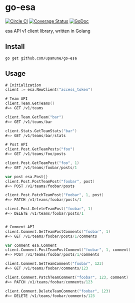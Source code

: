 # go-esa

[![Circle CI](https://circleci.com/gh/upamune/go-esa/tree/master.svg?style=svg)](https://circleci.com/gh/upamune/go-esa/tree/master)
[![Coverage Status](https://coveralls.io/repos/upamune/go-esa/badge.svg?branch=master&service=github)](https://coveralls.io/github/upamune/go-esa?branch=master)
[![GoDoc](https://godoc.org/github.com/upamune/go-esa?status.svg)](https://godoc.org/github.com/upamune/go-esa)

esa API v1 client library, written in Golang

## Install

```
go get github.com/upamune/go-esa
```

## Usage

```go
# Initialization
client := esa.NewClient("access_token")

# Team API
client.Team.GetTeams()
#=> GET /v1/teams

client.Team.GetTeam("bar")
#=> GET /v1/teams/bar

client.Stats.GetTeamStats("bar")
#=> GET /v1/teams/bar/stats

# Post API
client.Post.GetTeamPosts("foo")
#=> GET /v1/teams/foo/posts

client.Post.GetTeamPost("foo", 1)
#=> GET /v1/teams/foobar/posts/1

var post esa.Post{}
client.Post.PostTeamPost("foobar", post)
#=> POST /v1/teams/foobar/posts

client.Post.PatchTeamPost("foobar", 1, post)
#=> PATCH /v1/teams/foobar/posts/1

client.Post.DeleteTeamPost("foobar", 1)
#=> DELETE /v1/teams/foobar/posts/1


# Comment API
client.Comment.GetTeamPostComments("foobar", 1)
#=> GET /v1/teams/foobar/posts/1/comments

var comment esa.Comment
client.Comment.PostTeamPostComment("foobar", 1, comment)
#=> POST /v1/teams/foobar/posts/1/comments

client.Comment.GetTeamComment("foobar", 123)
#=> GET /v1/teams/foobar/comments/123

client.Comment.PatchTeamComment("foobar", 123, comment)
#=> PATCH /v1/teams/foobar/comments/123

client.Comment.DeleteTeamComment("foobar", 123)
#=> DELETE /v1/teams/foobar/comments/123
```